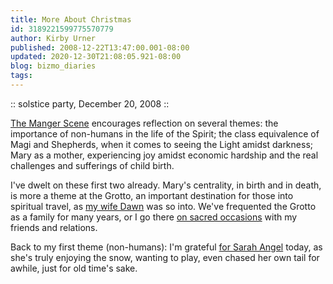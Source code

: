 ```yaml
---
title: More About Christmas
id: 3189221599775570779
author: Kirby Urner
published: 2008-12-22T13:47:00.001-08:00
updated: 2020-12-30T21:08:05.921-08:00
blog: bizmo_diaries
tags: 
---
```


[](https://www.flickr.com/photos/kirbyurner/albums/72157611469130829)

:: solstice party, December 20, 2008 ::

[The Manger Scene](http://worldgame.blogspot.com/2008/12/holiday-gatherings.html) encourages reflection on several themes: the importance of non-humans in the life of the Spirit; the class equivalence of Magi and Shepherds, when it comes to seeing the Light amidst darkness; Mary as a mother, experiencing joy amidst economic hardship and the real challenges and sufferings of child birth.

I've dwelt on these first two already. Mary's centrality, in birth and in death, is more a theme at the Grotto, an important destination for those into spiritual travel, as [my wife Dawn](http://worldgame.blogspot.com/2005/05/luno.html) was so into. We've frequented the Grotto as a family for many years, or I go there [on sacred occasions](http://worldgame.blogspot.com/2007/09/grotto.html) with my friends and relations.

Back to my first theme (non-humans): I'm grateful [for Sarah Angel](http://www.flickr.com/photos/17157315@N00/3129408676/in/photostream/) today, as she's truly enjoying the snow, wanting to play, even chased her own tail for awhile, just for old time's sake.